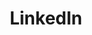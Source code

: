 ---
title: "LinkedIn"
weight: 2
bootstrapiconclass: "bi-linkedin"
description: "My resume and connections."
link: "https://www.linkedin.com/in/josiahhenson"
---